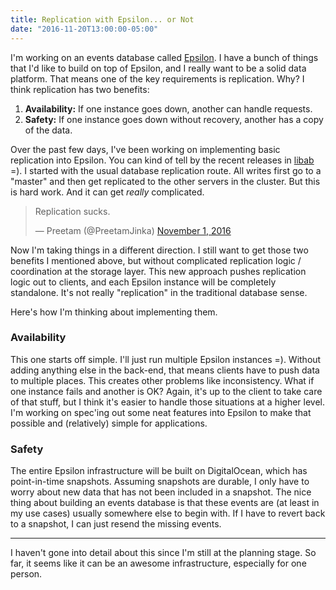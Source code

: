 ```yaml
---
title: Replication with Epsilon... or Not
date: "2016-11-20T13:00:00-05:00"
---
```


I'm working on an events database called [Epsilon](/2016/11/05/epsilon/). I have a bunch of things
that I'd like to build on top of Epsilon, and I really want to be a solid data platform. That means
one of the key requirements is replication. Why? I think replication has two benefits:

1. **Availability:** If one instance goes down, another can handle requests.
2. **Safety:** If one instance goes down without recovery, another has a copy of the data.

Over the past few days, I've been working on implementing basic replication into Epsilon.
You can kind of tell by the recent releases in [libab](https://github.com/Preetam/libab/releases)
=). I started with the usual database replication route. All writes first go to a "master" and then
get replicated to the other servers in the cluster. But this is hard work. And it can get *really*
complicated.

<blockquote class="twitter-tweet" data-lang="en"><p lang="en" dir="ltr">Replication sucks.</p>&mdash; Preetam (@PreetamJinka) <a href="https://twitter.com/PreetamJinka/status/793296523731824641">November 1, 2016</a></blockquote>
<script async src="//platform.twitter.com/widgets.js" charset="utf-8"></script>

Now I'm taking things in a different direction. I still want to get those two benefits I mentioned
above, but without complicated replication logic / coordination at the storage layer. This new
approach pushes replication logic out to clients, and each Epsilon instance will be completely
standalone. It's not really "replication" in the traditional database sense.

Here's how I'm thinking about implementing them.

### Availability

This one starts off simple. I'll just run multiple Epsilon instances =). Without adding anything
else in the back-end, that means clients have to push data to multiple places. This creates other
problems like inconsistency. What if one instance fails and another is OK? Again, it's up to the
client to take care of that stuff, but I think it's easier to handle those situations at a higher
level. I'm working on spec'ing out some neat features into Epsilon to make that possible and
(relatively) simple for applications.

### Safety

The entire Epsilon infrastructure will be built on DigitalOcean, which has point-in-time snapshots.
Assuming snapshots are durable, I only have to worry about new data that has not been included in a
snapshot. The nice thing about building an events database is that these events are (at least in my
use cases) usually somewhere else to begin with. If I have to revert back to a snapshot, I can just
resend the missing events.

---

I haven't gone into detail about this since I'm still at the planning stage. So far, it seems like
it can be an awesome infrastructure, especially for one person.
